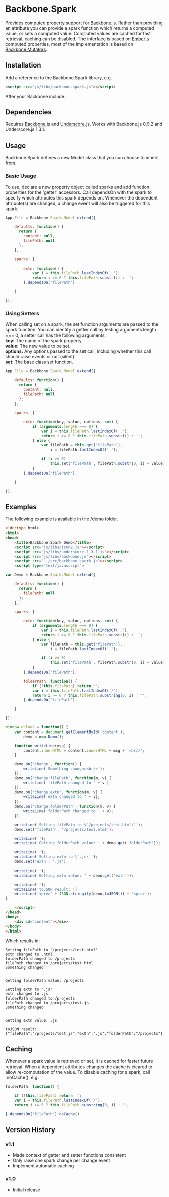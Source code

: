 Backbone.Spark
==============

Provides computed property support for [Backbone.js](http://backbonejs.org/). 
Rather than providing an attribute you can provide a spark function which returns a computed value, or sets a computed value. 
Computed values are cached for fast retrieval, caching can be disabled.
The interface is based on [Ember's](http://emberjs.com/) computed properties, most of the implementation is based on [Backbone.Mutators](https://github.com/asciidisco/Backbone.Mutators). 

Installation
------------

Add a reference to the Backbone.Spark library, e.g. 
```html
<script src="js/libs/backbone.spark.js"></script>
```
After your Backbone include.

Dependencies
------------

Requires [Backbone.js](http://backbonejs.org/) and [Underscore.js](http://underscorejs.org/).
Works with Backbone.js 0.9.2 and Underscore.js 1.3.1.

Usage
-----

Backbone.Spark defines a new Model class that you can choose to inherit from.

### Basic Usage
To use, declare a new property object called sparks and add function properties for the
'getter' accessors. 
Call dependsOn with the spark to specify which attributes this spark depends on. Whenever
the dependent attribute(s) are changed, a change event will also be triggered for this spark.

```javascript
App.File = Backbone.Spark.Model.extend({

    defaults: function() {
      return {
        content: null,
        filePath: null
      };
    },

    sparks: {

        extn: function() {
            var i = this.filePath.lastIndexOf('.');
            return i >= 0 ? this.filePath.substr(i) : '';
        }.dependsOn('filePath')

    }

});
```

### Using Setters
When calling set on a spark, the set function arguments are passed to the spark function.
You can identify a getter call by testing arguments.length === 0, a setter call has the following arguments:  
**key:** The name of the spark property.  
**value:** The new value to be set.  
**options:** Any options passed to the set call, including whether this call should raise events or not (silent).  
**set:** The base class set function.  

```javascript
App.File = Backbone.Spark.Model.extend({

    defaults: function() {
      return {
        content: null,
        filePath: null
      };
    },

    sparks: {

        extn: function(key, value, options, set) {
            if (arguments.length === 0) {
                var i = this.filePath.lastIndexOf('.');
                return i >= 0 ? this.filePath.substr(i) : '';
            } else {
                var filePath = this.get('filePath'),
                    i = filePath.lastIndexOf('.');

                if (i >= 0)
                    this.set('filePath', filePath.substr(0, i) + value);
            }
        }.dependsOn('filePath')

    }

});
```

Examples
--------

The following example is available in the /demo folder.

```html
<!doctype html>
<html>
<head>
    <title>Backbone.Spark Demo</title>  
    <script src="js/libs/json2.js"></script>
    <script src="js/libs/underscore-1.3.1.js"></script>
    <script src="js/libs/backbone.js"></script>
    <script src="../src/backbone.spark.js"></script>
    <script type="text/javascript">

var Demo = Backbone.Spark.Model.extend({

    defaults: function() {
      return {
        filePath: null
      };
    },

    sparks: {

        extn: function(key, value, options, set) {
            if (arguments.length === 0) {
                var i = this.filePath.lastIndexOf('.');
                return i >= 0 ? this.filePath.substr(i) : '';
            } else {
                var filePath = this.get('filePath'),
                    i = filePath.lastIndexOf('.');

                if (i >= 0)
                    this.set('filePath', filePath.substr(0, i) + value);
            }
        }.dependsOn('filePath'),

        folderPath: function() {
            if (!this.filePath) return '';
            var i = this.filePath.lastIndexOf('/');
            return i >= 0 ? this.filePath.substring(0, i) : ''; 
        }.dependsOn('filePath'),

    }

});

window.onload = function() {
    var content = document.getElementById('content'),
        demo = new Demo();

    function writeLine(msg) {
        content.innerHTML = content.innerHTML + msg + '<br/>';
    }

    demo.on('change', function() { 
        writeLine('Something changed<br/>'); 
    });
    demo.on('change:filePath', function(m, v) { 
        writeLine('filePath changed to ' + v ); 
    });
    demo.on('change:extn', function(m, v) { 
        writeLine('extn changed to ' + v); 
    });
    demo.on('change:folderPath', function(m, v) { 
        writeLine('folderPath changed to ' + v); 
    });

    writeLine('Setting filePath to \'/projects/test.html\'');
    demo.set('filePath', '/projects/test.html');

    writeLine('');
    writeLine('Getting folderPath value: ' + demo.get('folderPath'));

    writeLine('');
    writeLine('Setting extn to \'.js\'');
    demo.set('extn', '.js');

    writeLine('');
    writeLine('Getting extn value: ' + demo.get('extn'));

    writeLine('');
    writeLine('toJSON result: ')
    writeLine('<pre>' + JSON.stringify(demo.toJSON()) + '<pre>');
}

    </script>
</head>
<body>
    <div id="content"></div>
</body>
</html>
```

Which results in:

```text
Setting filePath to '/projects/test.html'
extn changed to .html
folderPath changed to /projects
filePath changed to /projects/test.html
Something changed


Getting folderPath value: /projects

Setting extn to '.js'
extn changed to .js
folderPath changed to /projects
filePath changed to /projects/test.js
Something changed


Getting extn value: .js

toJSON result: 
{"filePath":"/projects/test.js","extn":".js","folderPath":"/projects"}
```

Caching
-------

Whenever a spark value is retrieved or set, it is cached for faster future retrieval.
When a dependent attributes changes the cache is cleared to allow re-computation of the value.
To disable caching for a spark, call .noCache(), e.g. 

```javascript
folderPath: function() {

    if (!this.filePath) return '';
    var i = this.filePath.lastIndexOf('/');
    return i >= 0 ? this.filePath.substring(0, i) : ''; 

}.dependsOn('filePath').noCache()
```

Version History
---------------

### v1.1
* Made context of getter and setter functions consistent
* Only raise one spark change per change event
* Implement automatic caching

### v1.0
* Initial release
